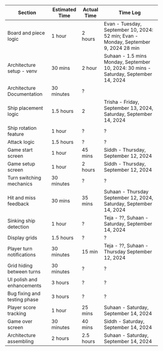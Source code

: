 | Section                      | Estimated Time | Actual Time | Time Log                                                                            |
| ---------------------------- | -------------- | ----------- | ----------------------------------------------------------------------------------- |
| Board and piece logic        | 1 hour         | 2 hours     | Evan - Tuesday, September 10, 2024: 52 min; Evan - Monday, September 9, 2024 28 min |
| Architecture setup - venv    | 30 mins        | 2 hour      | Suhaan - 1.5 mins Monday, September 10, 2024: 30 mins - Saturday, September 14, 2024|
| Architecture Documentation   | 30 minutes     | ?           |                                                                                     |
| Ship placement logic         | 1.5 hours      | 2           | Trisha - Friday, September 13, 2024, Saturday, September 14, 2024                   |
| Ship rotation feature        | 1 hour         | ?           | ?                                                                                   |
| Attack logic                 | 1.5 hours      | ?           | ?                                                                                   |
| Game start screen            | 1 hour         | 45 mins     | Siddh - Thursday, September 12, 2024                                                |
| Game setup screen            | 1 hour         | 2 hours     | Siddh - Thursday, September 12, 2024                                                |
| Turn switching mechanics     | 30 minutes     | ?           | ?                                                                                   |
| Hit and miss feedback        | 30 mins        | 35 mins     | Suhaan -  Thursday September 12, 2024,  Saturday, September 14, 2024                |
| Sinking ship detection       | 1 hour         | ?           | Teja - ??, Suhaan - Saturday, September 14, 2024                                    |
| Display grids                | 1.5 hours      | ?           | ?                                                                                   |
| Player turn notifications    | 30 minutes     | 15 min      | Teja - ??, Suhaan - Thursday September 12, 2024                                     |
| Grid hiding between turns    | 30 minutes     | ?           | ?                                                                                   |
| UI polish and enhancements   | 3 hours        | ?           | ?                                                                                   |
| Bug fixing and testing phase | 3 hours        | ?           | ?                                                                                   |
| Player score tracking        | 1 hour         | 25 mins     | Suhaan - Saturday, September 14, 2024                                               |
| Game over screen             | 30 minutes     | 40 mins     | Siddh - Saturday, September 14, 2024                                                |
| Architecture assembling      | 2 hours        | 2.5 hours   | Suhaan - Saturday, September 14, 2024                                               |
